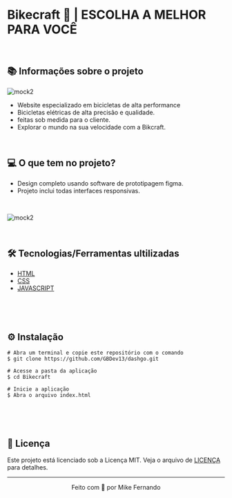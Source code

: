 # Bikecraft 💛 | ESCOLHA A MELHOR PARA VOCÊ

&nbsp;

## 📚 Informações sobre o projeto

![mock2](https://imgur.com/tbHkYiO.png)


* Website especializado em bicicletas de alta performance  
* Bicicletas elétricas de alta precisão e qualidade.
* feitas sob medida para o cliente.
* Explorar o mundo na sua velocidade com a Bikcraft.

&nbsp;

## 💻 O que tem no projeto?

* Design completo usando software de prototipagem figma.
* Projeto inclui todas interfaces responsivas.

&nbsp;

![mock2](https://imgur.com/tfypGRP.png)

&nbsp;

## 🛠️ Tecnologias/Ferramentas ultilizadas

* [HTML](https://html.com/)
* [CSS](https://css3.com/)
* [JAVASCRIPT](https://www.javascript.com/)

&nbsp;


&nbsp;

## ⚙️ Instalação
```
# Abra um terminal e copie este repositório com o comando
$ git clone https://github.com/GBDev13/dashgo.git
```

```
# Acesse a pasta da aplicação
$ cd Bikecraft

# Inicie a aplicação
$ Abra o arquivo index.html

```

&nbsp;


&nbsp;

## 📝 Licença

Este projeto está licenciado sob a Licença MIT. Veja o arquivo de [LICENÇA](https://github.com/MikeFernando/Bikecraft/blob/main/LICENSE) para detalhes.


---

<p align="center">Feito com 💛 por Mike Fernando</p>
